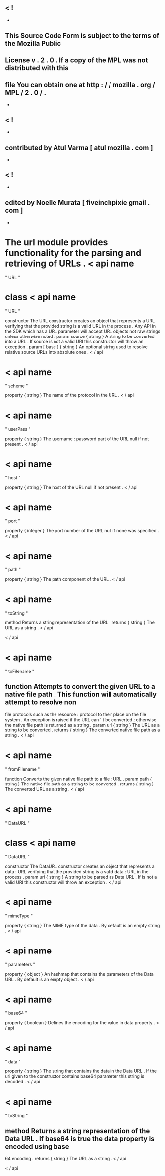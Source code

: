 <
!
-
-
This
Source
Code
Form
is
subject
to
the
terms
of
the
Mozilla
Public
-
License
v
.
2
.
0
.
If
a
copy
of
the
MPL
was
not
distributed
with
this
-
file
You
can
obtain
one
at
http
:
/
/
mozilla
.
org
/
MPL
/
2
.
0
/
.
-
-
>
<
!
-
-
contributed
by
Atul
Varma
[
atul
mozilla
.
com
]
-
-
>
<
!
-
-
edited
by
Noelle
Murata
[
fiveinchpixie
gmail
.
com
]
-
-
>
The
url
module
provides
functionality
for
the
parsing
and
retrieving
of
URLs
.
<
api
name
=
"
URL
"
>
class
<
api
name
=
"
URL
"
>
constructor
The
URL
constructor
creates
an
object
that
represents
a
URL
verifying
that
the
provided
string
is
a
valid
URL
in
the
process
.
Any
API
in
the
SDK
which
has
a
URL
parameter
will
accept
URL
objects
not
raw
strings
unless
otherwise
noted
.
param
source
{
string
}
A
string
to
be
converted
into
a
URL
.
If
source
is
not
a
valid
URI
this
constructor
will
throw
an
exception
.
param
[
base
]
{
string
}
An
optional
string
used
to
resolve
relative
source
URLs
into
absolute
ones
.
<
/
api
>
<
api
name
=
"
scheme
"
>
property
{
string
}
The
name
of
the
protocol
in
the
URL
.
<
/
api
>
<
api
name
=
"
userPass
"
>
property
{
string
}
The
username
:
password
part
of
the
URL
null
if
not
present
.
<
/
api
>
<
api
name
=
"
host
"
>
property
{
string
}
The
host
of
the
URL
null
if
not
present
.
<
/
api
>
<
api
name
=
"
port
"
>
property
{
integer
}
The
port
number
of
the
URL
null
if
none
was
specified
.
<
/
api
>
<
api
name
=
"
path
"
>
property
{
string
}
The
path
component
of
the
URL
.
<
/
api
>
<
api
name
=
"
toString
"
>
method
Returns
a
string
representation
of
the
URL
.
returns
{
string
}
The
URL
as
a
string
.
<
/
api
>
<
/
api
>
<
api
name
=
"
toFilename
"
>
function
Attempts
to
convert
the
given
URL
to
a
native
file
path
.
This
function
will
automatically
attempt
to
resolve
non
-
file
protocols
such
as
the
resource
:
protocol
to
their
place
on
the
file
system
.
An
exception
is
raised
if
the
URL
can
'
t
be
converted
;
otherwise
the
native
file
path
is
returned
as
a
string
.
param
url
{
string
}
The
URL
as
a
string
to
be
converted
.
returns
{
string
}
The
converted
native
file
path
as
a
string
.
<
/
api
>
<
api
name
=
"
fromFilename
"
>
function
Converts
the
given
native
file
path
to
a
file
:
URL
.
param
path
{
string
}
The
native
file
path
as
a
string
to
be
converted
.
returns
{
string
}
The
converted
URL
as
a
string
.
<
/
api
>
<
api
name
=
"
DataURL
"
>
class
<
api
name
=
"
DataURL
"
>
constructor
The
DataURL
constructor
creates
an
object
that
represents
a
data
:
URL
verifying
that
the
provided
string
is
a
valid
data
:
URL
in
the
process
.
param
uri
{
string
}
A
string
to
be
parsed
as
Data
URL
.
If
is
not
a
valid
URI
this
constructor
will
throw
an
exception
.
<
/
api
>
<
api
name
=
"
mimeType
"
>
property
{
string
}
The
MIME
type
of
the
data
.
By
default
is
an
empty
string
.
<
/
api
>
<
api
name
=
"
parameters
"
>
property
{
object
}
An
hashmap
that
contains
the
parameters
of
the
Data
URL
.
By
default
is
an
empty
object
.
<
/
api
>
<
api
name
=
"
base64
"
>
property
{
boolean
}
Defines
the
encoding
for
the
value
in
data
property
.
<
/
api
>
<
api
name
=
"
data
"
>
property
{
string
}
The
string
that
contains
the
data
in
the
Data
URL
.
If
the
uri
given
to
the
constructor
contains
base64
parameter
this
string
is
decoded
.
<
/
api
>
<
api
name
=
"
toString
"
>
method
Returns
a
string
representation
of
the
Data
URL
.
If
base64
is
true
the
data
property
is
encoded
using
base
-
64
encoding
.
returns
{
string
}
The
URL
as
a
string
.
<
/
api
>
<
/
api
>
